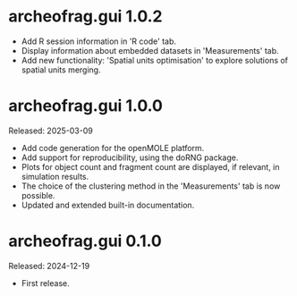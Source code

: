 
# archeofrag.gui 1.0.2

* Add R session information in 'R code' tab. 
* Display information about embedded datasets in 'Measurements' tab.
* Add new functionality: 'Spatial units optimisation' to explore solutions of spatial units merging.

# archeofrag.gui 1.0.0
Released: 2025-03-09

* Add code generation for the openMOLE platform.
* Add support for reproducibility, using the doRNG package.
* Plots for object count and fragment count are displayed, if relevant, in simulation results.
* The choice of the clustering method in the 'Measurements' tab is now possible.
* Updated and extended built-in documentation.

# archeofrag.gui 0.1.0
Released: 2024-12-19

* First release.

